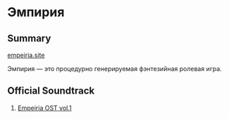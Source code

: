 # Эмпирия

## Summary

[empeiria.site](https://empeiria.site)

Эмпирия — это процедурно генерируемая фэнтезийная ролевая игра.

## Official Soundtrack

1. [Empeiria OST vol.1](https://github.com/lutov/empeiria_ost_volume_1)


